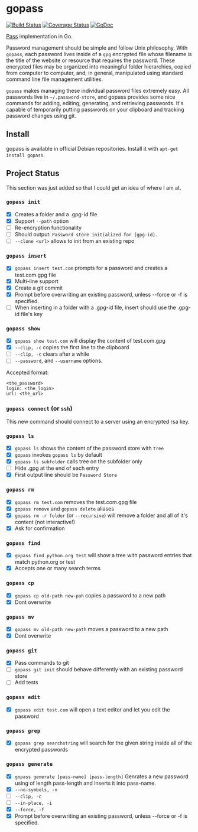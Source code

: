 # gopass

[![Build Status](https://travis-ci.org/aviau/gopass.svg?branch=master)](https://travis-ci.org/aviau/gopass)
[![Coverage Status](https://coveralls.io/repos/github/aviau/gopass/badge.svg?branch=master)](https://coveralls.io/github/aviau/gopass?branch=master)
[![GoDoc](https://godoc.org/github.com/aviau/gopass?status.svg)](http://godoc.org/github.com/aviau/gopass)


[Pass](http://www.passwordstore.org/) implementation in Go.

Password management should be simple and follow Unix philosophy. With ``gopass``, each password lives inside of a ``gpg`` encrypted file whose filename is the title of the website or resource that requires the password. These encrypted files may be organized into meaningful folder hierarchies, copied from computer to computer, and, in general, manipulated using standard command line file management utilities.

``gopass`` makes managing these individual password files extremely easy. All passwords live in ``~/.password-store``, and gopass provides some nice commands for adding, editing, generating, and retrieving passwords. It's capable of temporarily putting passwords on your clipboard and tracking password changes using git.

## Install

gopass is available in official Debian repositories. Install it with ``apt-get install gopass``.

## Project Status

This section was just added so that I could get an idea of where I am at.

### ``gopass init``

- [X] Creates a folder and a .gpg-id file
- [X] Support ``--path`` option
- [ ] Re-encryption functionality
- [ ] Should output: ``Password store initialized for [gpg-id].``
- [ ] ``--clone <url>`` allows to init from an existing repo

### ``gopass insert``

- [X] ``gopass insert test.com`` prompts for a password and creates a test.com.gpg file
- [X] Multi-line support
- [X] Create a git commit
- [X] Prompt before overwriting an existing password, unless --force or -f is specified.
- [ ] When inserting in a folder with a .gpg-id file, insert should use the .gpg-id file's key

### ``gopass show``

- [X] ``gopass show test.com`` will display the content of test.com.gpg
- [X] ``--clip, -c`` copies the first line to the clipboard
- [ ] ``--clip, -c`` clears after a while
- [ ] ``--password``, and ``--username`` options.

Accepted format:
```
<the_password>
login: <the_login>
url: <the_url>
```

### ``gopass connect`` (or ``ssh``)

This new command should connect to a server using an encrypted rsa key.

### ``gopass ls``

- [X] ``gopass ls`` shows the content of the password store with ``tree``
- [X] ``gopass`` invokes ``gopass ls`` by default
- [X] ``gopass ls subfolder`` calls tree on the subfolder only
- [ ] Hide .gpg at the end of each entry
- [X] First output line should be ``Password Store``

### ``gopass rm``

- [X] ``gopass rm test.com`` removes the test.com.gpg file
- [X] ``gopass remove`` and ``gopass delete`` aliases
- [X] ``gopass rm -r folder`` (or ``--recursive``)  will remove a folder and all of it's content (not interactive!)
- [X] Ask for confirmation

### ``gopass find``

- [X] ``gopass find python.org test`` will show a tree with password entries that match python.org or test
- [X] Accepts one or many search terms

### ``gopass cp``

- [X] ``gopass cp old-path new-pah`` copies a password to a new path
- [X] Dont overwrite

### ``gopass mv``

- [X] ``gopass mv old-path new-path`` moves a password to a new path
- [X] Dont overwrite

### ``gopass git``

- [X] Pass commands to git
- [ ] ``gopass git init`` should behave differently with an existing password store
- [ ] Add tests

### ``gopass edit``

- [X] ``gopass edit test.com`` will open a text editor and let you edit the password

### ``gopass grep``

- [X] ``gopass grep searchstring`` will search for the given string inside all of the encrypted passwords


### ``gopass generate``

- [X] ``gopass generate [pass-name] [pass-length]`` Genrates a new password using of length pass-length and inserts it into pass-name.
- [X] ``--no-symbols, -n``
- [ ] ``--clip, -c``
- [ ] ``--in-place, -i``
- [X] ``--force, -f``
- [X] Prompt before overwriting an existing password, unless --force or -f is specified.
